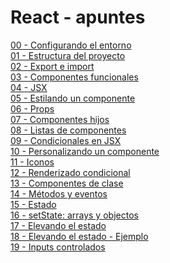 # React - apuntes

[00 - Configurando el entorno](https://github.com/ada7matm/react-apuntes/blob/master/apuntes/00%20-%20Configurando%20el%20entorno.md) <br />
[01 - Estructura del proyecto](https://github.com/ada7matm/react-apuntes/blob/master/apuntes/01%20-%20Estructura%20del%20proyecto.md) <br />
[02 - Export e import](https://github.com/ada7matm/react-apuntes/blob/master/apuntes/02%20-%20Export%20e%20import.md) <br />
[03 - Componentes funcionales](https://github.com/ada7matm/react-apuntes/blob/master/apuntes/03%20-%20Componentes%20funcionales.md) <br />
[04 - JSX](https://github.com/ada7matm/react-apuntes/blob/master/apuntes/04%20-%20JSX.md) <br />
[05 - Estilando un componente](https://github.com/ada7matm/react-apuntes/blob/master/apuntes/05%20-%20Estilando%20un%20componente.md) <br />
[06 - Props](https://github.com/ada7matm/react-apuntes/blob/master/apuntes/06%20-%20Props.md)<br />
[07 - Componentes hijos](https://github.com/ada7matm/react-apuntes/blob/master/apuntes/07%20-%20Componentes%20hijos.md)<br />
[08 - Listas de componentes](https://github.com/ada7matm/react-apuntes/blob/master/apuntes/08%20-%20Lista%20de%20componentes.md)<br />
[09 - Condicionales en JSX](https://github.com/ada7matm/react-apuntes/blob/master/apuntes/09%20-%20Condicionales%20en%20JSX.md)<br />
[10 - Personalizando un componente](https://github.com/ada7matm/react-apuntes/blob/master/apuntes/10%20-%20Personalizando%20un%20componente.md)<br />
[11 - Iconos](https://github.com/ada7matm/react-apuntes/blob/master/apuntes/11%20-%20Iconos.md)<br />
[12 - Renderizado condicional](https://github.com/ada7matm/react-apuntes/blob/master/apuntes/12%20-%20Renderizado%20condicional.md)<br />
[13 - Componentes de clase](https://github.com/ada7matm/react-apuntes/blob/master/apuntes/13%20-%20Componentes%20de%20clase.md)<br />
[14 - Métodos y eventos](https://github.com/ada7matm/react-apuntes/blob/master/apuntes/13%20-%20Componentes%20de%20clase.md)<br />
[15 - Estado](https://github.com/ada7matm/react-apuntes/blob/master/apuntes/15%20-%20Estado.md)<br />
[16 - setState: arrays y objectos](https://github.com/ada7matm/react-apuntes/blob/master/apuntes/16%20-%20setState:%20arrays%20y%20objectos.md)<br />
[17 - Elevando el estado](https://github.com/ada7matm/react-apuntes/blob/master/apuntes/17%20-%20Elevando%20el%20estado.md)<br />
[18 - Elevando el estado - Ejemplo](https://github.com/ada7matm/react-apuntes/blob/master/apuntes/18%20-%20Elevando%20el%20estado%20-%20Ejemplo.md)<br />
[19 - Inputs controlados](https://github.com/ada7matm/react-apuntes/blob/master/apuntes/19%20-%20Inputs%20controlados.md)<br />
